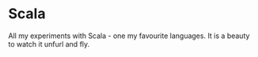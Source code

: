 Scala
=====

All my experiments with Scala - one my favourite languages. It is a beauty to watch it unfurl and fly.
